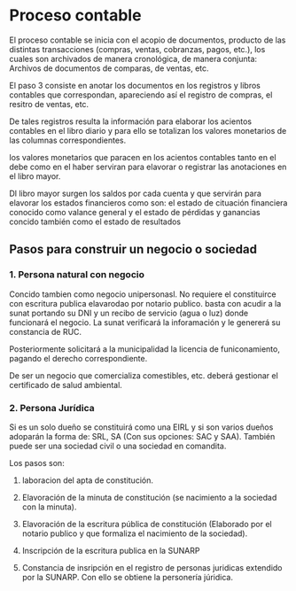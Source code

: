 # Proceso contable

El proceso contable se inicia con el acopio de documentos, producto
de las distintas transacciones (compras, ventas, cobranzas, pagos, etc.), los cuales son
archivados de manera cronológica,
de manera conjunta: Archivos de documentos de comparas, de ventas, etc.

El paso 3 consiste en anotar los documentos en los registros y libros contables que correspondan,
apareciendo así el registro de compras, el resitro de
ventas, etc.

De tales registros resulta la información para elaborar
los acientos contables en el libro diario y para ello
se totalizan los valores monetarios de las columnas
correspondientes.

los valores monetarios que paracen en los acientos
contables tanto en el debe como en el haber serviran
para elavorar o registrar las anotaciones en el libro
mayor.

Dl libro mayor surgen los saldos por cada cuenta y que
servirán para elavorar los estados financieros como son: el estado de cituación financiera conocido como
valance general y el estado de pérdidas y ganancias
concido también como el estado de resultados

## Pasos para construir un negocio o sociedad

### 1. Persona natural con negocio

Concido tambien como negocio unipersonasl. No requiere
el constituirce con escritura publica elavarodao por
notario publico. basta con acudir a la sunat
portando su DNI y un recibo de servicio (agua o luz)
donde funcionará el negocio. La sunat verificará la
inforamación y le genererá su constancia de RUC.

Posteriormente solicitará a la municipalidad la
licencia de funiconamiento, pagando el derecho
correspondiente.

De ser un negocio que comercializa comestibles, etc.
deberá gestionar el certificado de salud ambiental.

### 2. Persona Jurídica

Si es un solo dueño se constituirá como una EIRL y
si son varios dueños adoparán la forma de: SRL, SA
(Con sus opciones: SAC y SAA). También puede ser una
sociedad civil o una sociedad en comandita.

Los pasos son:

1. laboracion del apta de constitución.

2. Elavoración de la minuta de constitución (se nacimiento a la sociedad con la minuta).

3. Elavoración de la escritura pública de constitución
(Elaborado por el notario publico y que formaliza el nacimiento de la sociedad).

4. Inscripción de la escritura publica en la SUNARP

5. Constancia de insripción en el registro de personas
juridicas extendido por la SUNARP. Con ello se obtiene
la personería júridica.
